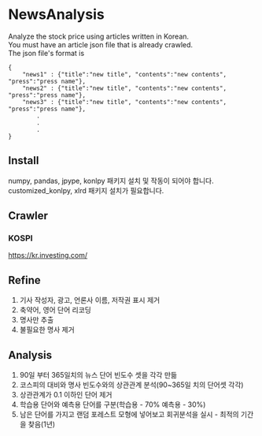 NewsAnalysis
=============
Analyze the stock price using articles written in Korean.<br>
You must have an article json file that is already crawled.<br>
The json file's format is <br>

    {
        "news1" : {"title":"new title", "contents":"new contents", "press":"press name"}, 
        "news2" : {"title":"new title", "contents":"new contents", "press":"press name"}, 
        "news3" : {"title":"new title", "contents":"new contents", "press":"press name"}, 
            . 
            . 
            . 
    }

Install
-------------
numpy, pandas, jpype, konlpy 패키지 설치 및 작동이 되어야 합니다.
customized_konlpy, xlrd 패키지 설치가 필요합니다.

Crawler
-------------
### KOSPI
<https://kr.investing.com/>

Refine
-------------
1. 기사 작성자, 광고, 언론사 이름, 저작권 표시 제거
2. 축약어, 영어 단어 리코딩
3. 명사만  추출
4. 불필요한 명사 제거

Analysis
-------------
1. 90일 부터 365일치의 뉴스 단어 빈도수 셋을 각각 만듦
2. 코스피의 대비와 명사 빈도수와의 상관관계 분석(90~365일 치의 단어셋 각각)
3. 상관관계가 0.1 이하인 단어 제거 
4. 학습용 단어와 예측용 단어를 구분(학습용 - 70% 예측용 - 30%)
5. 남은 단어를 가지고 랜덤 포레스트 모형에 넣어보고 회귀분석을 실시 - 최적의 기간을 찾음(1년)
